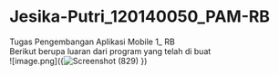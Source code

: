# Jesika-Putri_120140050_PAM-RB
Tugas Pengembangan Aplikasi Mobile  1_  RB<br />
Berikut berupa luaran dari program yang telah di buat<br />
![image.png]({![Screenshot (829)](https://user-images.githubusercontent.com/97590486/192996047-539f18f8-ecd6-4e2b-8ddc-0ddcce12a10b.png)
})

